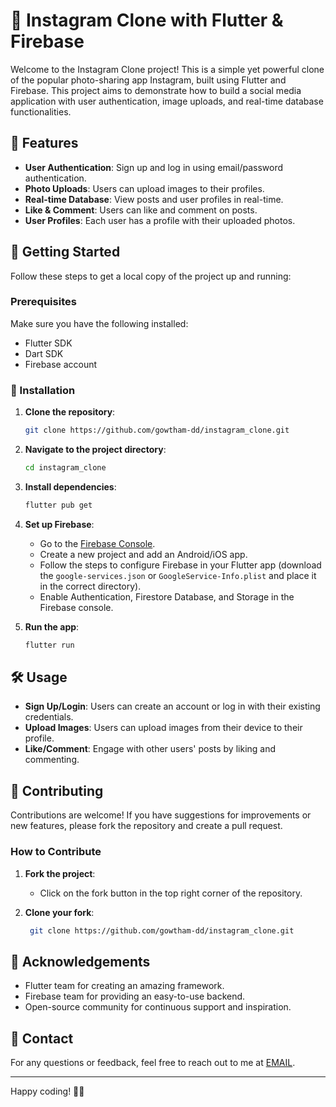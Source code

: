 
# 📸 Instagram Clone with Flutter & Firebase

Welcome to the Instagram Clone project! This is a simple yet powerful clone of the popular photo-sharing app Instagram, built using Flutter and Firebase. This project aims to demonstrate how to build a social media application with user authentication, image uploads, and real-time database functionalities.

## 🌟 Features

- **User Authentication**: Sign up and log in using email/password authentication.
- **Photo Uploads**: Users can upload images to their profiles.
- **Real-time Database**: View posts and user profiles in real-time.
- **Like & Comment**: Users can like and comment on posts.
- **User Profiles**: Each user has a profile with their uploaded photos.

## 🚀 Getting Started

Follow these steps to get a local copy of the project up and running:

### Prerequisites

Make sure you have the following installed:

- Flutter SDK
- Dart SDK
- Firebase account

### 🔧 Installation

1. **Clone the repository**:
   ```bash
   git clone https://github.com/gowtham-dd/instagram_clone.git
   ```

2. **Navigate to the project directory**:
   ```bash
   cd instagram_clone
   ```

3. **Install dependencies**:
   ```bash
   flutter pub get
   ```

4. **Set up Firebase**:
   - Go to the [Firebase Console](https://console.firebase.google.com/).
   - Create a new project and add an Android/iOS app.
   - Follow the steps to configure Firebase in your Flutter app (download the `google-services.json` or `GoogleService-Info.plist` and place it in the correct directory).
   - Enable Authentication, Firestore Database, and Storage in the Firebase console.

5. **Run the app**:
   ```bash
   flutter run
   ```

## 🛠️ Usage

- **Sign Up/Login**: Users can create an account or log in with their existing credentials.
- **Upload Images**: Users can upload images from their device to their profile.
- **Like/Comment**: Engage with other users' posts by liking and commenting.

## 📄 Contributing

Contributions are welcome! If you have suggestions for improvements or new features, please fork the repository and create a pull request. 

### How to Contribute

1. **Fork the project**:
   - Click on the fork button in the top right corner of the repository.

2. **Clone your fork**:
   ```bash
    git clone https://github.com/gowtham-dd/instagram_clone.git
   ```




## 🎉 Acknowledgements

- Flutter team for creating an amazing framework.
- Firebase team for providing an easy-to-use backend.
- Open-source community for continuous support and inspiration.

## 📧 Contact

For any questions or feedback, feel free to reach out to me at [EMAIL](mailto:gowthamd997@gmail.com).

---

Happy coding! 🚀✨
```

